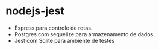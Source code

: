 # nodejs-jest
- Express para controle de rotas.
- Postgres com sequelize para armazenamento de dados
- Jest com Sqlite para ambiente de testes
